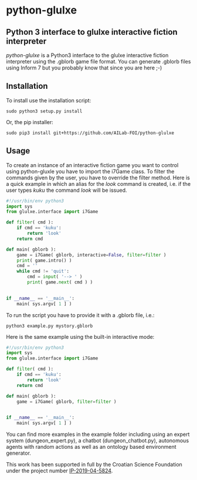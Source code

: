 # python-glulxe
Python 3 interface to glulxe interactive fiction interpreter
------------------------------------------------------------

*python-glulxe* is a Python3 interface to the glulxe interactive fiction interpreter using the .gblorb game file format. You can generate .gblorb files using Inform 7 but you probably know that since you are here ;-)

Installation
------------

To install use the installation script:

```
sudo python3 setup.py install
```

Or, the pip installer:

```
sudo pip3 install git+https://github.com/AILab-FOI/python-glulxe
```


Usage
-----

To create an instance of an interactive fiction game you want to control using python-gluxle you have to import the i7Game class. To filter the commands given by the user, you have to override the filter method. Here is a quick example in which an alias for the *look* command is created, i.e. if the user types *kuku* the command *look* will be issued. 

```python
#!/usr/bin/env python3
import sys
from glulxe.interface import i7Game

def filter( cmd ):
    if cmd == 'kuku':
        return 'look'
    return cmd

def main( gblorb ):
    game = i7Game( gblorb, interactive=False, filter=filter )
    print( game.intro() )
    cmd = ''
    while cmd != 'quit':
        cmd = input( '--> ' )
        print( game.next( cmd ) )
    

if __name__ == '__main__':
    main( sys.argv[ 1 ] )
```

To run the script you have to provide it with a .gblorb file, i.e.:

```
python3 example.py mystory.gblorb
```

Here is the same example using the built-in interactive mode:


```python
#!/usr/bin/env python3
import sys
from glulxe.interface import i7Game

def filter( cmd ):
    if cmd == 'kuku':
        return 'look'
    return cmd

def main( gblorb ):
    game = i7Game( gblorb, filter=filter )
    

if __name__ == '__main__':
    main( sys.argv[ 1 ] )
```

You can find more examples in the example folder including using an expert system (dungeon_expert.py), a chatbot (dungeon_chatbot.py), autonomous agents with random actions as well as an ontology based environment generator.

This work has been supported in full by the Croatian Science Foundation under the project number [IP-2019-04-5824](http://dragon.foi.hr:8888/ohai4games).
